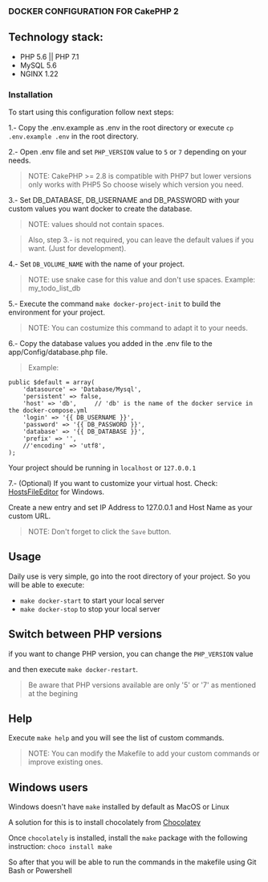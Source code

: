 ### DOCKER CONFIGURATION FOR CakePHP 2

## Technology stack:
- PHP 5.6 || PHP 7.1
- MySQL 5.6
- NGINX 1.22

### Installation

To start using this configuration follow next steps:

1.- Copy the .env.example as .env in the root directory or execute `cp .env.example .env` in the root directory.

2.- Open .env file and set `PHP_VERSION` value to `5` or `7` depending on your needs.

> NOTE: CakePHP >= 2.8 is compatible with PHP7 but lower versions only works with PHP5
So choose wisely which version you need.

3.- Set DB_DATABASE, DB_USERNAME and DB_PASSWORD with your custom values you want docker to create the database.

> NOTE: values should not contain spaces.

> Also, step 3.- is not required, you can leave the default values if you want. (Just for development).

4.- Set `DB_VOLUME_NAME` with the name of your project.

> NOTE: use snake case for this value and don't use spaces. Example: my_todo_list_db

5.- Execute the command `make docker-project-init` to build the environment for your project.
> NOTE: You can costumize this command to adapt it to your needs.

6.- Copy the database values you added in the .env file to the app/Config/database.php file.

> Example:

```
public $default = array(
	'datasource' => 'Database/Mysql',
	'persistent' => false,
	'host' => 'db',     // 'db' is the name of the docker service in the docker-compose.yml
	'login' => '{{ DB_USERNAME }}',
	'password' => '{{ DB_PASSWORD }}',
	'database' => '{{ DB_DATABASE }}',
	'prefix' => '',
	//'encoding' => 'utf8',
);
```

Your project should be running in `localhost` or `127.0.0.1`

7.- (Optional) If you want to customize your virtual host. Check: [HostsFileEditor](https://github.com/scottlerch/HostsFileEditor) for Windows.

Create a new entry and set IP Address to 127.0.0.1 and Host Name as your custom URL.
> NOTE: Don't forget to click the `Save` button.

## Usage

Daily use is very simple, go into the root directory of your project.
So you will be able to execute:

- `make docker-start` to start your local server
- `make docker-stop` to stop your local server


## Switch between PHP versions

if you want to change PHP version, you can change the `PHP_VERSION` value

and then execute `make docker-restart`.

> Be aware that PHP versions available are only '5' or '7' as mentioned at the begining

## Help

Execute `make help` and you will see the list of custom commands.

> NOTE: You can modify the Makefile to add your custom commands or improve existing ones.

## Windows users

Windows doesn't have `make` installed by default as MacOS or Linux

A solution for this is to install chocolately from [Chocolatey](https://chocolatey.org/install)

Once `chocolately` is installed, install the `make` package with the following instruction: `choco install make`

So after that you will be able to run the commands in the makefile using Git Bash or Powershell